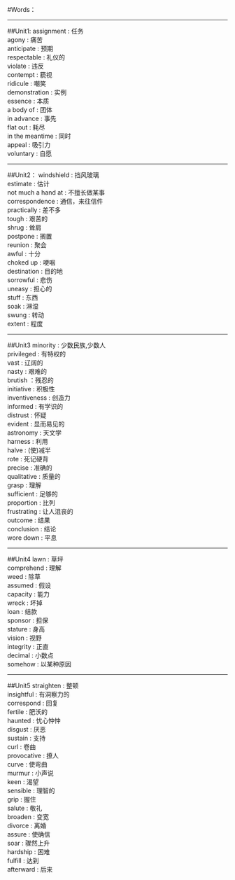 #Words：
***
##Unit1:
assignment : 任务  
agony : 痛苦  
anticipate : 预期  
respectable : 礼仪的  
violate : 违反  
contempt : 藐视  
ridicule : 嘲笑  
demonstration : 实例  
essence : 本质  
a body of : 团体  
in advance : 事先  
flat out : 耗尽  
in the meantime : 同时  
appeal : 吸引力  
voluntary : 自愿  
****
##Unit2：
windshield : 挡风玻璃  
estimate : 估计  
not much a hand at : 不擅长做某事  
correspondence : 通信，来往信件  
practically : 差不多  
tough : 艰苦的  
shrug : 耸肩  
postpone : 搁置  
reunion : 聚会  
awful : 十分  
choked up : 哽咽  
destination : 目的地  
sorrowful : 悲伤  
uneasy : 担心的  
stuff : 东西  
soak : 淋湿  
swung : 转动  
extent : 程度  
***
##Unit3
minority : 少数民族,少数人  
privileged : 有特权的  
vast : 辽阔的  
nasty : 艰难的  
brutish ：残忍的  
initiative : 积极性  
inventiveness : 创造力  
informed : 有学识的  
distrust : 怀疑  
evident : 显而易见的  
astronomy : 天文学  
harness : 利用  
halve : (使)减半  
rote : 死记硬背  
precise : 准确的  
qualitative : 质量的  
grasp : 理解  
sufficient : 足够的  
proportion : 比列  
frustrating : 让人沮丧的  
outcome : 结果  
conclusion : 结论  
wore down : 平息
***
##Unit4
lawn : 草坪  
comprehend : 理解  
weed : 除草  
assumed : 假设  
capacity : 能力  
wreck : 坏掉  
loan : 结款  
sponsor : 担保  
stature : 身高  
vision : 视野  
integrity : 正直  
decimal : 小数点  
somehow : 以某种原因    
***
##Unit5
straighten : 整顿  
insightful : 有洞察力的  
correspond : 回复  
fertile : 肥沃的  
haunted : 忧心忡忡  
disgust : 厌恶  
sustain : 支持  
curl : 卷曲  
provocative : 撩人  
curve : 使弯曲  
murmur : 小声说  
keen : 渴望  
sensible : 理智的  
grip : 握住  
salute : 敬礼  
broaden : 变宽  
divorce : 离婚  
assure : 使确信  
soar : 骤然上升  
hardship : 困难  
fulfill : 达到  
afterward : 后来

  

